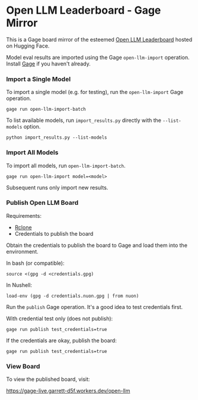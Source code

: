 # Open LLM Leaderboard - Gage Mirror

This is a Gage board mirror of the esteemed [Open LLM
Leaderboard](http://tinyurl.com/2l5uspcp) hosted on Hugging Face.

Model eval results are imported using the Gage `open-llm-import`
operation. Install [Gage](https://github.com/gageml/gage) if you haven't
already.

### Import a Single Model

To import a single model (e.g. for testing), run the `open-llm-import`
Gage operation.

```shell
gage run open-llm-import-batch
```

To list available models, run `import_results.py` directly with the
`--list-models` option.

```shell
python import_results.py --list-models
```

### Import All Models

To import all models, run `open-llm-import-batch`.

```shell
gage run open-llm-import model=<model>
```

Subsequent runs only import new results.

### Publish Open LLM Board

Requirements:

- [Rclone](https://rclone.org/install/)
- Credentials to publish the board

Obtain the credentials to publish the board to Gage and load them into
the environment.

In bash (or compatible):

```shell
source <(gpg -d <credentials.gpg)
```

In Nushell:

```nu
load-env (gpg -d credentials.nuon.gpg | from nuon)
```

Run the `publish` Gage operation. It's a good idea to test credentials
first.

With credential test only (does not publish):

```shell
gage run publish test_credentials=true
```

If the credentials are okay, publish the board:

```shell
gage run publish test_credentials=true
```

### View Board

To view the published board, visit:

<https://gage-live.garrett-d5f.workers.dev/open-llm>
